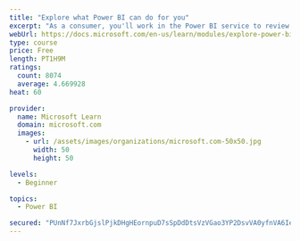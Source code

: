 ```yaml
---
title: "Explore what Power BI can do for you"
excerpt: "As a consumer, you'll work in the Power BI service to review and interact with content that has been shared with you. This module provides the foundational information that you need to work effectively in the Power BI service."
webUrl: https://docs.microsoft.com/en-us/learn/modules/explore-power-bi-service/
type: course
price: Free
length: PT1H9M
ratings:
  count: 8074
  average: 4.669928
heat: 60

provider:
  name: Microsoft Learn
  domain: microsoft.com
  images:
    - url: /assets/images/organizations/microsoft.com-50x50.jpg
      width: 50
      height: 50

levels:
  - Beginner

topics:
  - Power BI

secured: "PUnNf7JxrbGjslPjkDHgHEornpuD7sSpDdDtsVzVGao3YP2DsvVA0yfnVA6Iegmn+uOStAuiSrb4MyAz5kRQGtdulccXBkNd3PCgBvKRkp0FYoObLGdU3cafJrWxO6K5O8QZOjWtgCS8yiW+zuU0a1CYfdXkTrY2sRPrAcl/GWcz+HkhXHViNOLYis2CPZO6QGqr/GAyQP9oXW7yvENg5HtHmRNtE9XEd1B6xlm40g17R0QQHWuoluh6lqrZGwInHyFSIyuuCmDZzdugI/qD5W5UmGC97jC0A07wKLENz0wbXqS4MSGsQ9GZx5lk2Lc7H+rPDkC8ihAYrOWgWgdSQxKMe78VTekVWHrgHbj3XoFAT+DTkE4WHiI28yMQEQ+aBuKAkZ4Z89Zy0EK+liTF0btbyCQsiEdhckPjhfcxAvw=;8oKlhBgewR4Z+dpWoAPWog=="
---
```


